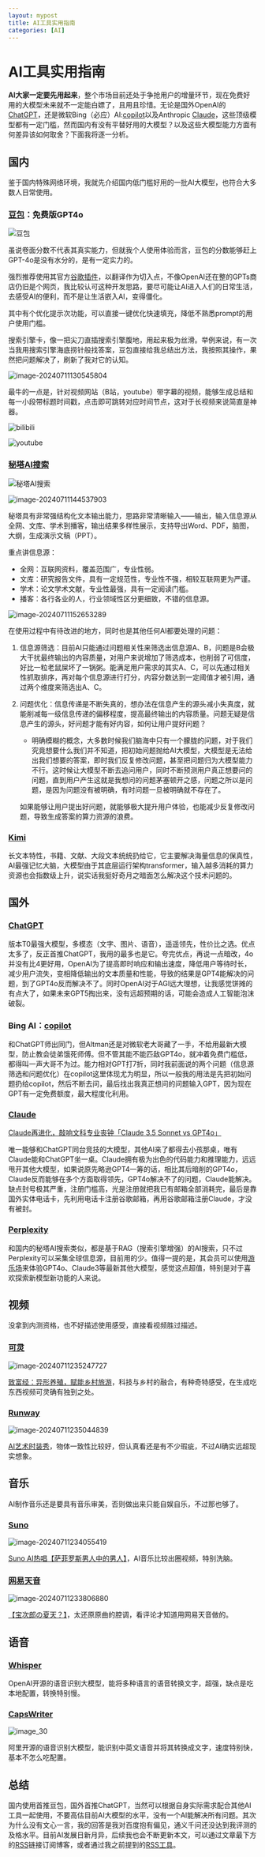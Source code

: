 ```yaml
---
layout: mypost
title: AI工具实用指南
categories: [AI] 
---
```


# AI工具实用指南

**AI大家一定要先用起来**，整个市场目前还处于争抢用户的增量环节，现在免费好用的大模型未来就不一定能白嫖了，且用且珍惜。无论是国外OpenAI的[ChatGPT](https://chat.openai.com/)，还是微软Bing（必应）AI:[copilot](https://copilot.microsoft.com/)以及Anthropic [Claude](https://claude.ai)，这些顶级模型都有一定门槛，然而国内有没有平替好用的大模型？以及这些大模型能力方面有何差异该如何取舍？下面我将逐一分析。

## 国内

鉴于国内特殊网络环境，我就先介绍国内低门槛好用的一批AI大模型，也符合大多数人日常使用。

### [豆包](https://www.doubao.com/chat/)：免费版GPT4o

![豆包](https://thumbsnap.com/i/yiC9RQz2.jpg)

虽说卷面分数不代表其真实能力，但就我个人使用体验而言，豆包的分数能够赶上GPT-4o是没有水分的，是有一定实力的。

强烈推荐使用其官方[谷歌插件](https://www.doubao.com/browser-extension/landing?utm_source=web_signed)，以翻译作为切入点，不像OpenAI还在整的GPTs商店仍旧是个网页，我比较认可这种开发思路，要尽可能让AI进入人们的日常生活，去感受AI的便利，而不是让生活嵌入AI，变得僵化。

其中有个优化提示次功能，可以直接一键优化快速填充，降低不熟悉prompt的用户使用门槛。

搜索引擎卡，像一把尖刀直插搜索引擎腹地，用起来极为丝滑。举例来说，有一次当我用搜索引擎海底捞针般找答案，豆包直接给我总结出方法，我按照其操作，果然把问题解决了，刷新了我对它的认知。

![image-20240711130545804](https://thumbsnap.com/i/6GtW8Ntb.png)

最牛的一点是，针对视频网站（B站，youtube）带字幕的视频，能够生成总结和每一小段带标题时间戳，点击即可跳转对应时间节点，这对于长视频来说简直是神器。

![bilibili](https://thumbsnap.com/i/NXUywNU7.png)

![youtube](https://thumbsnap.com/i/YcN3SDte.png)

### [秘塔AI搜索](https://metaso.cn/)

![秘塔AI搜索](https://thumbsnap.com/i/mdhpJKoB.png)

![image-20240711144537903](https://thumbsnap.com/i/ymVkWXsk.png)

秘塔具有非常强结构化文本输出能力，思路非常清晰输入——输出，输入信息源从全网、文库、学术到播客，输出结果多样性展示，支持导出Word、PDF，脑图，大纲，生成演示文稿（PPT）。

重点讲信息源：

- 全网：互联网资料，覆盖范围广，专业性弱。
- 文库：研究报告文件，具有一定规范性，专业性不强，相较互联网更为严谨。
- 学术：论文学术文献，专业性最强，具有一定阅读门槛。
- 播客：各行各业的人，行业领域性区分更细致，不错的信息源。

![image-20240711152653289](https://thumbsnap.com/i/dCAaCyes.png)

在使用过程中有待改进的地方，同时也是其他任何AI都要处理的问题：

1. 信息源筛选：目前AI只能通过问题相关性来筛选出信息源A、B，问题是B会极大干扰最终输出的内容质量，对用户来说增加了筛选成本，也削弱了可信度，好比一粒老鼠屎坏了一锅粥。能满足用户需求的其实A、C，可以先通过相关性抓取排序，再对每个信息源进行打分，内容分数达到一定阈值才被引用，通过两个维度来筛选出A、C。

2. 问题优化：信息传递是不断失真的，想办法在信息产生的源头减小失真度，就能削减每一级信息传递的偏移程度，提高最终输出的内容质量。问题无疑是信息产生的源头，好问题才能有好内容，如何让用户提好问题？

   - 明确模糊的概念，大多数时候我们脑海中只有一个朦胧的问题，对于我们究竟想要什么我们并不知道，把初始问题抛给AI大模型，大模型是无法给出我们想要的答案，即时我们反复修改问题，甚至把问题归为大模型能力不行。这时候让大模型不断去追问用户，同时不断预测用户真正想要问的问题，直到用户产生这就是我想问的问题茅塞顿开之感，问题之所以是问题，是因为问题没有被明确，有时问题一旦被明确就不存在了。

   如果能够让用户提出好问题，就能够极大提升用户体验，也能减少反复修改问题，导致生成答案的算力资源的浪费。

### [Kimi](https://kimi.moonshot.cn/)

长文本特性，书籍、文献、大段文本统统扔给它，它主要解决海量信息的保真性，AI最强记忆大脑，大模型由于其底层运行架构transformer，输入越多消耗的算力资源也会指数级上升，说实话我挺好奇月之暗面怎么解决这个技术问题的。

## 国外

### [ChatGPT](https://chat.openai.com/)

版本T0最强大模型，多模态（文字、图片、语音），遥遥领先，性价比之选。优点太多了，反正首推ChatGPT，我用的最多也是它。夸完优点，再说一点暗改，4o并没有比4更好用，OpenAI为了提高即时响应和输出速度，降低用户等待时长，减少用户流失，变相降低输出的文本质量和性能，导致的结果是GPT4能解决的问题，到了GPT4o反而解决不了。同时OpenAI对于AGI远大理想，让我感觉饼摊的有点大了，如果未来GPT5掏出来，没有远超预期的话，可能会造成人工智能泡沫破裂。

### Bing AI：[copilot](https://copilot.microsoft.com)

和ChatGPT师出同门，但Altman还是对微软老大哥藏了一手，不给用最新大模型，防止教会徒弟饿死师傅。但不管其能不能匹敌GPT4o，就冲着免费门槛低，都得叫一声大哥不为过。能力相对GPT打7折，同时我前面说的两个问题（信息源筛选和问题优化）在copilot这里体现尤为明显，所以一般我的用法是先把初始问题扔给copilot，然后不断去问，最后找出我真正想问的问题输入GPT，因为现在GPT有一定免费额度，最大程度化利用。

### [Claude](https://claude.ai)

[Claude再进化，敲响文科专业丧钟「Claude 3.5 Sonnet vs GPT4o」](https://www.bilibili.com/video/BV1kf421Q7ju)

唯一能够和ChatGPT同台竞技的大模型，其他AI来了都得去小孩那桌，唯有Claude能和ChatGPT坐一桌。Claude拥有极为出色的代码能力和推理能力，远远甩开其他大模型，如果说原先略逊GPT4一筹的话，相比其后暗削的GPT4o，Claude反而能够在多个方面取得领先，GPT4o解决不了的问题，Claude能解决。缺点封号极其严重，注册门槛高，光是注册就把我已有邮箱全部消耗完，最后是靠国外实体电话卡，先利用电话卡注册谷歌邮箱，再用谷歌邮箱注册Claude，才没有被封。

### [Perplexity](https://www.perplexity.ai/)

和国内的秘塔AI搜索类似，都是基于RAG（搜索引擎增强）的AI搜索，只不过Perplexity可以采集全球信息源，目前用的少。值得一提的是，其会员可以使用[游乐场](https://labs.perplexity.ai/)来体验GPT4o、Claude3等最新其他大模型，感觉这点超值，特别是对于喜欢探索新模型新功能的人来说。

## 视频

没拿到内测资格，也不好描述使用感受，直接看视频胜过描述。

### [可灵](https://kling.kuaishou.com/)

![image-20240711235247727](https://thumbsnap.com/i/LY79ciXC.png)

[致富经：异形养殖，赋能乡村旅游](https://www.bilibili.com/video/BV1HE421N7ob/)，科技与乡村的融合，有种奇特感受，在生成吃东西视频可灵确有独到之处。

### [Runway](https://runwayml.com/)

![image-20240711235044839](https://thumbsnap.com/i/Vp6zqoeS.png)

[AI艺术时装秀](https://www.bilibili.com/video/BV1JkhPeSE22)，物体一致性比较好，但认真看还是有不少瑕疵，不过AI确实远超现实想象。

## 音乐

AI制作音乐还是要具有音乐审美，否则做出来只能自娱自乐，不过那也够了。

### [Suno](https://runwayml.com/)

![image-20240711234055419](https://thumbsnap.com/i/wAnecX4e.png)

[Suno AI热唱【萨菲罗斯男人中的男人】](https://www.bilibili.com/video/BV15Z421i7TQ/)，AI音乐比较出圈视频，特别洗脑。

### [网易天音](https://tianyin.music.163.com/#/)

![image-20240711233806880](https://thumbsnap.com/i/X4aBUd8k.png)

[【宝次郎の夏天？】](https://www.bilibili.com/video/BV1ui421v7p5/?share_source=copy_web&vd_source=d32b5e78e28a4d96a39166ca57b47e0b&t=610)，太还原原曲的腔调，看评论才知道用网易天音做的。

## 语音

### [Whisper](https://github.com/Const-me/Whisper)

OpenAI开源的语音识别大模型，能将多种语言的语音转换文字，超强，缺点是吃本地配置，转换特别慢。

### [CapsWriter](https://github.com/HaujetZhao/CapsWriter-Offline)

![image_30](https://thumbsnap.com/i/8EVwiqP4.png)

阿里开源的语音识别大模型，能识别中英文语音并将其转换成文字，速度特别快，基本不怎么吃配置。

## 总结

国内使用首推豆包，国外首推ChatGPT，当然可以根据自身实际需求配合其他AI工具一起使用，不要高估目前AI大模型的水平，没有一个AI能解决所有问题。其次为什么没有文心一言，我的回答是我对百度抱有偏见，通义千问还没达到我评测的及格水平。目前AI发展日新月异，后续我也会不断更新本文，可以通过文章最下方的[RSS](https://watersfree.github.io/static/xml/rss.xml)链接订阅博客，或者通过我之前提到的[RSS工具](https://watersfree.github.io/posts/2024/07/01/RSS.html)。